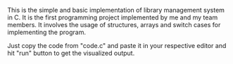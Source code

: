This is the simple and basic implementation of library management system in C.
It is the first programming project implemented by me and my team members.
It involves the usage of structures, arrays and switch cases for implementing the program.

Just copy the code from "code.c" and paste it in your respective editor and hit "run" button to get the visualized 
output.
